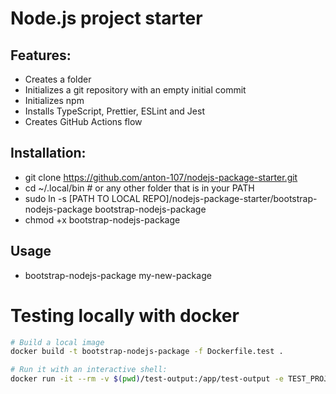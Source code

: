 # Node.js project starter

## Features:
- Creates a folder
- Initializes a git repository with an empty initial commit
- Initializes npm
- Installs TypeScript, Prettier, ESLint and Jest
- Creates GitHub Actions flow

## Installation:
- git clone https://github.com/anton-107/nodejs-package-starter.git
- cd ~/.local/bin # or any other folder that is in your PATH
- sudo ln -s [PATH TO LOCAL REPO]/nodejs-package-starter/bootstrap-nodejs-package bootstrap-nodejs-package
- chmod +x bootstrap-nodejs-package

## Usage
- bootstrap-nodejs-package my-new-package

# Testing locally with docker
```bash
# Build a local image
docker build -t bootstrap-nodejs-package -f Dockerfile.test .

# Run it with an interactive shell:
docker run -it --rm -v $(pwd)/test-output:/app/test-output -e TEST_PROJECT_NAME=test1 bootstrap-nodejs-package /bin/bash
```